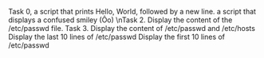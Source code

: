 Task 0, a script that prints Hello, World, followed by a new line.
a script that displays a confused smiley (Ôo)
\nTask 2. Display the content of the /etc/passwd file.
Task 3. Display the content of /etc/passwd and /etc/hosts
Display the last 10 lines of /etc/passwd
Display the first 10 lines of /etc/passwd
